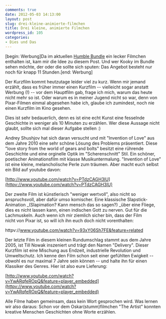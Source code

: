 ```yaml
---
comments: true
date: 2012-05-03 14:13:00
layout: post
slug: drei-kleine-animierte-filmchen
title: Drei kleine, animierte Filmchen
wordpress_id: 105
categories:
- Dies und Das
---
```


[begin: Werbung]Da im aktuellen [Humble Bundle](http://www.humblebundle.com/) ein lecker Filmchen enthalten ist, kam mir die Idee zu diesem Post. Und wer Kooky im Bundle sehen möchte, der oder die sollte sich sputen: Das Angebot besteht nur noch für knapp 11 Stunden.[end: Werbung]

Der Kurzfilm kommt heutzutage leider viel zu kurz. Wenn mir jemand erzählt, dass es früher immer einen Kurzfilm -- vielleicht sogar anstatt Werbung (!) -- vor dem Hauptfilm gab, frage ich mich, warum das heute nicht mehr so ist. Oder warum es in meiner Jugend nicht so war, denn von Pixar-Filmen einmal abgesehen habe ich, glaube ich zumindest, noch nie einen Kurzfilm im Kino gesehen.

Dies ist sehr bedauerlich, denn es ist eine echt Kunst eine fesselnde Geschichte in weniger als 10 Minuten zu erzählen. Wer diese Aussage nicht glaubt, sollte sich mal dieser Aufgabe stellen :)

Andrey Shushjov hat sich daran versucht und mit "Invention of Love" aus dem Jahre 2010 eine sehr schöne Lösung des Problems präsentiert. Diese "love story from the world of gears and bolts" besitzt eine rührende Geschichte und eine orginelle Optik im "Scherenschnitt" Stil. Ein schöner, poetischer Animationsfilm mit klasse Musikuntermalung. "Invention of Love" ist eine kleine, melancholische Perle zum träumen. Aber macht euch selbst ein Bild auf youtube davon:


[http://www.youtube.com/watch?v=PTdzCAGH3lU](httpv://www.youtube.com/watch?v=PTdzCAGH3lU)


Der zweite Film ist künstlerisch "weniger wertvoll", also nicht so anspruchsvoll, aber dafür umso komischer. Eine klassische Slapstick-Animation _(Slapimation? Kann mensch das so sagen?) _über eine Fliege, dies es nicht lassen kann, einen indischen Gott zu nerven. Gut für die Lachmuskeln. Auch wenn ich mir ziemlich sicher bin, dass der Film nicht von Pixar ist, so will ich ihn euch doch nicht vorenthalten:


httpv://www.youtube.com/watch?v=93xY06Sh7FE&feature=related


Der letzte Film in diesem kleinen Rundumschlag stammt aus dem Jahre 2005, ist Till Nowak inszeniert und trägt den Namen "Delivery". Dieser Kurzfilm ist eine Mischung aus Endzeit, industrielle Revolution und Umweltschutz. Ich kenne den Film schon seit einer gefühlten Ewigkeit -- obwohl es nur maximal 7 Jahre sein können -- und halte ihn für einen Klassiker des Genres. Hier ist also eure Lieferung:


[http://www.youtube.com/watch?v=YwARqfeROpQ&feature=player_embedded](httpv://www.youtube.com/watch?v=YwARqfeROpQ&feature=player_embedded)


Alle Filme haben gemeinsam, dass kein Wort gesprochen wird. Was lernen wir also daraus: Schon vor dem Oskar(stumm)filmchen "The Artist" konnten kreative Menschen Geschichten ohne Worte erzählen.
